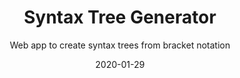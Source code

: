 ---
title: Syntax Tree Generator
subtitle: 'Web app to create syntax trees from bracket notation'
date: 2020-01-29
img: './syntax-tree-generator.png'
role: 'Creator'
stack: React
github: 'dustinnewman98/syntax-tree-gen'
live: '/syntax'
---